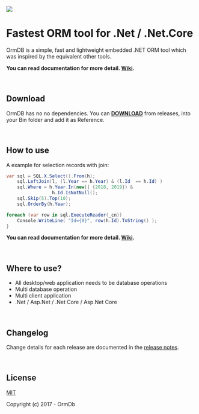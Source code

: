 ![](https://secure.gravatar.com/avatar/94fac54dbff997be51b5dc0096e0d40b)
# Fastest ORM tool for .Net / .Net.Core

OrmDB is a simple, fast and lightweight embedded .NET ORM tool which was inspired by the equivalent other tools.

**You can read documentation for more detail. [Wiki](http://ormdb.net/wiki.html).**

<br/>

## Download

OrmDB has no no dependencies. You can [**DOWNLOAD**](http://ormdb.net) from releases, into your Bin folder and add it as Reference.

<br/>

## How to use
A example for selection records with join:
```C#
var sql = SQL.X.Select().From(h);
    sql.LeftJoin(l, (l.Year == h.Year) & (l.Id  == h.Id) )
    sql.Where = h.Year.In(new[] {2018, 2019}) &
                 h.Id.IsNotNull();
    sql.Skip(5).Top(10);
    sql.OrderBy(h.Year);

foreach (var row in sql.ExecuteReader(_cn))
    Console.WriteLine( "Id={0}", row(h.Id).ToString() );
}
```
**You can read documentation for more detail. [Wiki](http://ormdb.net/wiki.html).**

<br/>

## Where to use?
* All desktop/web application needs to be database operations
* Multi database operation
* Multi client application
* .Net / Asp.Net / .Net Core / Asp.Net Core

<br/>

## Changelog

Change details for each release are documented in the [release notes](https://github.com/ormdb/ormdb/releases).

<br/>

## License

[MIT](http://opensource.org/licenses/MIT)

Copyright (c) 2017 - OrmDb

